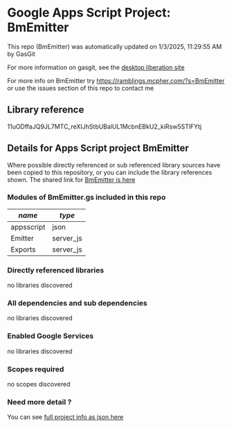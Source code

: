 # Google Apps Script Project: BmEmitter
This repo (BmEmitter) was automatically updated on 1/3/2025, 11:29:55 AM by GasGit

For more information on gasgit, see the [desktop liberation site](https://ramblings.mcpher.com/drive-sdk-and-github/migrategasgit/ "desktop liberation")

For more info on BmEmitter try https://ramblings.mcpher.com/?s=BmEmitter or use the issues section of this repo to contact me
## Library reference
11uODffaJQ9JL7MTC_reXIJhStbUBalUL1McbnEBkU2_kiRsw5STlFYtj


## Details for Apps Script project BmEmitter
Where possible directly referenced or sub referenced library sources have been copied to this repository, or you can include the library references shown. 
The shared link for [BmEmitter is here](https://script.google.com/d/11uODffaJQ9JL7MTC_reXIJhStbUBalUL1McbnEBkU2_kiRsw5STlFYtj/edit?usp=sharing "open in the GAS IDE")

### Modules of BmEmitter.gs included in this repo
*name*|*type*
--- | --- 
appsscript| json
Emitter| server_js
Exports| server_js
### Directly referenced libraries
no libraries discovered
### All dependencies and sub dependencies
no libraries discovered
### Enabled Google Services
no libraries discovered
### Scopes required
no scopes discovered
### Need more detail ?
You can see [full project info as json here](info.json)
